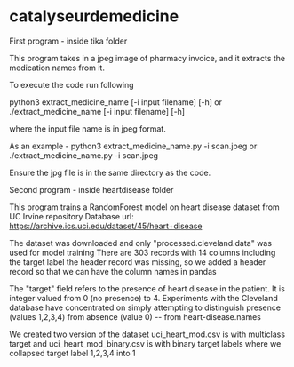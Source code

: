 # catalyseurdemedicine

First program - inside tika folder

This program takes in a jpeg image of pharmacy invoice, and it extracts the medication names from it.

To execute the code run following 

python3 extract_medicine_name [-i input filename] [-h]
or 
./extract_medicine_name [-i input filename] [-h]

where the input file name is in jpeg format.

As an example - 
python3 extract_medicine_name.py -i scan.jpeg
or 
./extract_medicine_name.py -i scan.jpeg

Ensure the jpg file is in the same directory as the code.




Second program - inside heartdisease folder

This program trains a RandomForest model on heart disease dataset from UC Irvine repository
Database url: https://archive.ics.uci.edu/dataset/45/heart+disease

The dataset was downloaded and only "processed.cleveland.data" was used for model training
There are 303 records with 14 columns including the target label
the header record was missing, so we added a header record so that we can have the column names in pandas

The "target" field refers to the presence of heart disease in the patient.  It is integer valued from 0
(no presence) to 4. Experiments with the Cleveland database have concentrated on simply attempting 
to distinguish presence (values 1,2,3,4) from absence (value 0) -- from heart-disease.names

We created two version of the dataset uci_heart_mod.csv is with multiclass target and 
uci_heart_mod_binary.csv is with binary target labels where we collapsed target label 1,2,3,4 into 1
